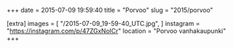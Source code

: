 +++
date = 2015-07-09 19:59:40
title = "Porvoo"
slug = "2015/porvoo"

[extra]
images = [
    "/2015-07-09_19-59-40_UTC.jpg",
]
instagram = "https://instagram.com/p/47ZGxNoICr"
location = "Porvoo vanhakaupunki"
+++

